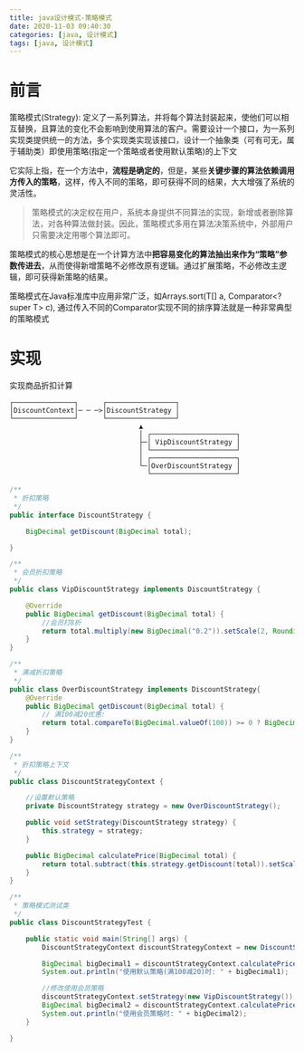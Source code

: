 ```yaml
---
title: java设计模式-策略模式
date: 2020-11-03 09:40:30
categories: [java, 设计模式] 
tags: [java, 设计模式]
---
```


# 前言

策略模式(Strategy): 定义了一系列算法，并将每个算法封装起来，使他们可以相互替换，且算法的变化不会影响到使用算法的客户。需要设计一个接口，为一系列实现类提供统一的方法，多个实现类实现该接口，设计一个抽象类（可有可无，属于辅助类）即使用策略(指定一个策略或者使用默认策略)的上下文

它实际上指，在一个方法中，**流程是确定的**，但是，某些**关键步骤的算法依赖调用方传入的策略**，这样，传入不同的策略，即可获得不同的结果，大大增强了系统的灵活性。

> 策略模式的决定权在用户，系统本身提供不同算法的实现，新增或者删除算法，对各种算法做封装。因此，策略模式多用在算法决策系统中，外部用户只需要决定用哪个算法即可。

策略模式的核心思想是在一个计算方法中**把容易变化的算法抽出来作为“策略”参数传进去**，从而使得新增策略不必修改原有逻辑。通过扩展策略，不必修改主逻辑，即可获得新策略的结果。

策略模式在Java标准库中应用非常广泛，如Arrays.sort(T[] a, Comparator<? super T> c), 通过传入不同的Comparator实现不同的排序算法就是一种非常典型的策略模式

 <!-- more -->


# 实现

实现商品折扣计算

```
┌───────────────┐      ┌─────────────────┐
│DiscountContext│─ ─ ─>│DiscountStrategy │
└───────────────┘      └─────────────────┘
                                ▲
                                │ ┌─────────────────────┐
                                ├─│ VipDiscountStrategy │
                                │ └─────────────────────┘
                                │ ┌─────────────────────┐
                                └─│OverDiscountStrategy │
                                  └─────────────────────┘
```

```java
/**
 * 折扣策略
 */
public interface DiscountStrategy {

    BigDecimal getDiscount(BigDecimal total);

}

/**
 * 会员折扣策略
 */
public class VipDiscountStrategy implements DiscountStrategy {

    @Override
    public BigDecimal getDiscount(BigDecimal total) {
        //会员打8折
        return total.multiply(new BigDecimal("0.2")).setScale(2, RoundingMode.DOWN);
    }
}

/**
 * 满减折扣策略
 */
public class OverDiscountStrategy implements DiscountStrategy{
    @Override
    public BigDecimal getDiscount(BigDecimal total) {
        // 满100减20优惠:
        return total.compareTo(BigDecimal.valueOf(100)) >= 0 ? BigDecimal.valueOf(20) : BigDecimal.ZERO;
    }
}

/**
 * 折扣策略上下文
 */
public class DiscountStrategyContext {

    //设置默认策略
    private DiscountStrategy strategy = new OverDiscountStrategy();

    public void setStrategy(DiscountStrategy strategy) {
        this.strategy = strategy;
    }

    public BigDecimal calculatePrice(BigDecimal total) {
        return total.subtract(this.strategy.getDiscount(total)).setScale(2);
    }
}

/**
 * 策略模式测试类
 */
public class DiscountStrategyTest {

    public static void main(String[] args) {
        DiscountStrategyContext discountStrategyContext = new DiscountStrategyContext();

        BigDecimal bigDecimal1 = discountStrategyContext.calculatePrice(new BigDecimal(105));
        System.out.println("使用默认策略(满100减20)时: " + bigDecimal1);

        //修改使用会员策略
        discountStrategyContext.setStrategy(new VipDiscountStrategy());
        BigDecimal bigDecimal2 = discountStrategyContext.calculatePrice(new BigDecimal(105));
        System.out.println("使用会员策略时: " + bigDecimal2);
    }

}

```
